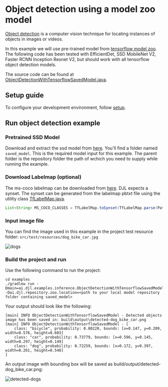 # Object detection using a model zoo model

[Object detection](https://en.wikipedia.org/wiki/Object_detection) is a computer vision technique
for locating instances of objects in images or videos.

In this example we will use pre-trained model from [tensorflow model zoo](https://github.com/tensorflow/models/blob/master/research/object_detection/g3doc/tf2_detection_zoo.md). 
The following code has been tested with EfficientDet, SSD MobileNet V2, Faster RCNN Inception Resnet V2, but should work with all tensorflow object detection models.

The source code can be found at [ObjectDetectionWithTensorflowSavedModel.java](../src/main/java/ai/djl/examples/inference/ObjectDetectionWithTensorflowSavedModel.java).

## Setup guide

To configure your development environment, follow [setup](../../docs/development/setup.md).

## Run object detection example

### Pretrained SSD Model
 
Download and extract the ssd model from [here](http://download.tensorflow.org/models/object_detection/tf2/20200711/ssd_mobilenet_v2_320x320_coco17_tpu-8.tar.gz). You'll find a folder named ```saved_model```. This is the required model input for this example. 
The parent folder is the repository folder the path of wchich you need to supply while running the example. 

### Download Labelmap (optional)

The ms-coco labelmap can be downloaded from [here](https://github.com/tensorflow/models/blob/master/research/object_detection/data/mscoco_label_map.pbtxt).
DJL expects a synset. The synset can be generated from the labelmap pbtxt file using the utility class [TfLabelMap.java](../../tensorflow/tensorflow-engine/src/main/java/ai/djl/tensorflow/engine/TfLabelMap.java).

```java
List<String> MS_COCO_CLASSES = TfLabelMap.toSynset(TfLabelMap.parse(Paths.get("label_map.pbtxt")));
```

### Input image file
You can find the image used in this example in the project test resource folder: `src/test/resources/dog_bike_car.jpg`

![dogs](../src/test/resources/dog_bike_car.jpg)

### Build the project and run
Use the following command to run the project:

```
cd examples
./gradlew run -Dmain=ai.djl.examples.inference.ObjectDetectionWithTensorflowSavedModel -Dai.djl.repository.zoo.location=<path to your local model repository folder containing saved_model>
```

Your output should look like the following:

```text
[main] INFO ObjectDetectionWithTensorflowSavedModel - Detected objects image has been saved in: build\output\detected-dog_bike_car.png
[main] INFO ObjectDetectionWithTensorflowSavedModel - [
	class: "bicycle", probability: 0.80220, bounds: [x=0.147, y=0.209, width=0.576, height=0.603]
	class: "car", probability: 0.73779, bounds: [x=0.596, y=0.145, width=0.297, height=0.149]
	class: "dog", probability: 0.72259, bounds: [x=0.172, y=0.397, width=0.261, height=0.548]
]
```

An output image with bounding box will be saved as build/output/detected-dog_bike_car.png:

![detected-dogs](img/detected-tensorglow-model-dog_bike_car.png)
